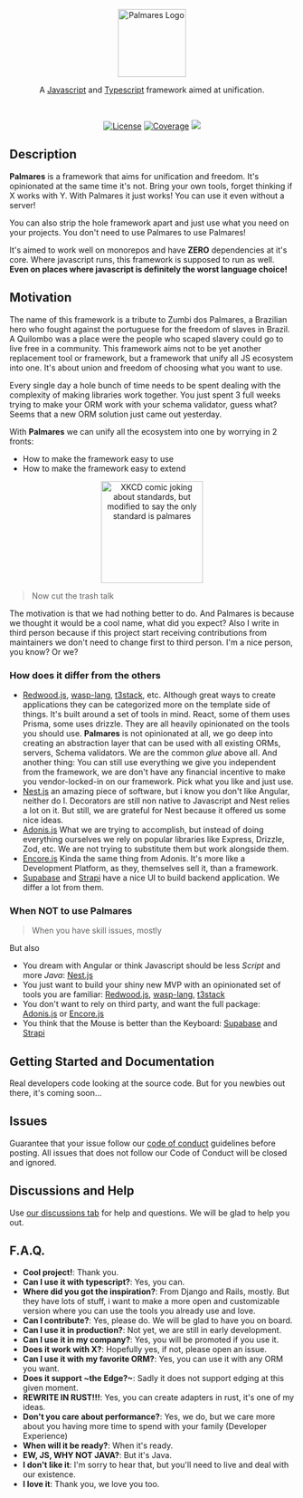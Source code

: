 <p align="center">
  <a target="blank"><img src="https://github.com/palmaresHQ/palmares/blob/main/resources/Palmares.png" width="120" alt="Palmares Logo" /></a>
</p>
<p align="center">
A <a href="http://nodejs.org" target="_blank">Javascript</a> and <a href="typescriptlang.org" target="_blank">Typescript</a> framework aimed at unification.</p>

<br />

<p align="center">
  <a title="MIT license" target="_blank" href="https://github.com/palmaresHQ/palmares/blob/main/LICENSE"><img alt="License" src="https://img.shields.io/badge/license-MIT-mustard?style=flat-square"></a>
  <a title="Coverage" target="_blank" href="ttps://github.com/palmaresHQ/palmares/blob/main/examples"><img alt="Coverage" src="https://img.shields.io/badge/coverage-trust_me_bro-green?style=flat-square"></a>
  <a title="Blazingly fast" target="_blank" href="https://twitter.com/acdlite/status/974390255393505280"><img src="https://img.shields.io/badge/blazingly-slow-red?style=flat-square"/></a>
</p>

## Description

**Palmares** is a framework that aims for unification and freedom. It's opinionated at the same time it's not. Bring your own tools, forget thinking if X works with Y. With Palmares it just works! You can use it even without a server!

You can also strip the hole framework apart and just use what you need on your projects. You don't need to use Palmares to use Palmares!

It's aimed to work well on monorepos and have **ZERO** dependencies at it's core. Where javascript runs, this framework is supposed to run as well. **Even on places where javascript is definitely the worst language choice!**

## Motivation

The name of this framework is a tribute to Zumbi dos Palmares, a Brazilian hero who fought against the portuguese for the freedom of slaves in Brazil. A Quilombo was a place were the people who scaped slavery could go to live free in a community. This framework aims not to be yet another replacement tool or framework, but a framework that unify all JS ecosystem into one. It's about union and freedom of choosing what you want to use.

Every single day a hole bunch of time needs to be spent dealing with the complexity of making libraries work together. You just spent 3 full weeks trying to make your ORM work with your schema validator, guess what? Seems that a new ORM solution just came out yesterday.

With **Palmares** we can unify all the ecosystem into one by worrying in 2 fronts:

- How to make the framework easy to use
- How to make the framework easy to extend

<p align="center">
  <img src="https://github.com/palmaresHQ/palmares/blob/main/resources/xkcd-standards.png" width="180" alt="XKCD comic joking about standards, but modified to say the only standard is palmares" />
</p>

> Now cut the trash talk

The motivation is that we had nothing better to do. And Palmares is because we thought it would be a cool name, what did you expect? Also I write in third person because if this project start receiving contributions from maintainers we don't need to change first to third person. I'm a nice person, you know? Or we?

### How does it differ from the others

- [Redwood.js](https://redwoodjs.com/), [wasp-lang](https://wasp-lang.dev/), [t3stack](https://create.t3.gg/), etc. Although great ways to create applications they can be categorized more on the template side of things. It's built around a set of tools in mind. React, some of them uses Prisma, some uses drizzle. They are all heavily opinionated on the tools you should use. **Palmares** is not opinionated at all, we go deep into creating an abstraction layer that can be used with all existing ORMs, servers, Schema validators. We are the common _glue_ above all. And another thing: You can still use everything we give you independent from the framework, we are don't have any financial incentive to make you vendor-locked-in on our framework. Pick what you like and just use.
- [Nest.js](https://nestjs.com/) an amazing piece of software, but i know you don't like Angular, neither do I. Decorators are still non native to Javascript and Nest relies a lot on it. But still, we are grateful for Nest because it offered us some nice ideas.
- [Adonis.js](https://adonisjs.com/) What we are trying to accomplish, but instead of doing everything ourselves we rely on popular libraries like Express, Drizzle, Zod, etc. We are not trying to substitute them but work alongside them.
- [Encore.js](https://encore.dev/) Kinda the same thing from Adonis. It's more like a Development Platform, as they, themselves sell it, than a framework.
- [Supabase](https://supabase.com/) and [Strapi](https://strapi.io/) have a nice UI to build backend application. We differ a lot from them.

### When NOT to use Palmares

> When you have skill issues, mostly

But also

- You dream with Angular or think Javascript should be less _Script_ and more _Java_: [Nest.js](https://nestjs.com/)
- You just want to build your shiny new MVP with an opinionated set of tools you are familiar: [Redwood.js](https://redwoodjs.com/), [wasp-lang](https://wasp-lang.dev/), [t3stack](https://create.t3.gg/)
- You don't want to rely on third party, and want the full package: [Adonis.js](https://adonisjs.com/) or [Encore.js](https://encore.dev/)
- You think that the Mouse is better than the Keyboard: [Supabase](https://supabase.com/) and [Strapi](https://strapi.io/)

## Getting Started and Documentation

Real developers code looking at the source code. But for you newbies out there, it's coming soon...

## Issues

Guarantee that your issue follow our [code of conduct](https://github.com/palmaresHQ/palmares/blob/main/CODE_OF_CONDUCT.md) guidelines before posting. All issues that does not follow our Code of Conduct will be closed and ignored.

## Discussions and Help

Use [our discussions tab](https://github.com/palmaresHQ/palmares/discussions) for help and questions. We will be glad to help you out.

## F.A.Q.

- **Cool project!**: Thank you.
- **Can I use it with typescript?**: Yes, you can.
- **Where did you got the inspiration?**: From Django and Rails, mostly. But they have lots of stuff, i want to make a more open and customizable version where you can use the tools you already use and love.
- **Can I contribute?**: Yes, please do. We will be glad to have you on board.
- **Can I use it in production?**: Not yet, we are still in early development.
- **Can I use it in my company?**: Yes, you will be promoted if you use it.
- **Does it work with X?**: Hopefully yes, if not, please open an issue.
- **Can I use it with my favorite ORM?**: Yes, you can use it with any ORM you want.
- **Does it support ~the Edge?~**: Sadly it does not support edging at this given moment.
- **REWRITE IN RUST!!!**: Yes, you can create adapters in rust, it's one of my ideas.
- **Don't you care about performance?**: Yes, we do, but we care more about you having more time to spend with your family (Developer Experience)
- **When will it be ready?**: When it's ready.
- **EW, JS, WHY NOT JAVA?**: But it's Java.
- **I don't like it**: I'm sorry to hear that, but you'll need to live and deal with our existence.
- **I love it**: Thank you, we love you too.
